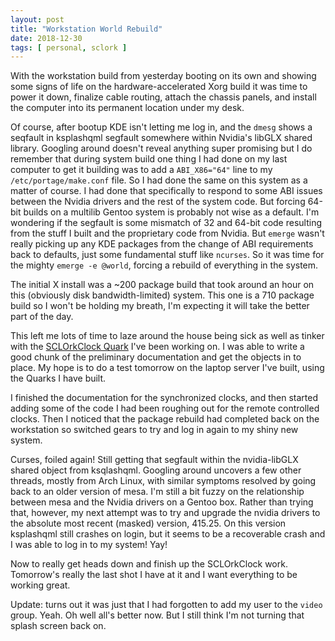 ```yaml
---
layout: post
title: "Workstation World Rebuild"
date: 2018-12-30
tags: [ personal, sclork ]
---
```


With the workstation build from yesterday booting on its own and showing some
signs of life on the hardware-accelerated Xorg build it was time to power it
down, finalize cable routing, attach the chassis panels, and install the
computer into its permanent location under my desk.

Of course, after bootup KDE isn't letting me log in, and the `dmesg` shows a
seqfault in ksplashqml segfault somewhere within Nvidia's libGLX shared library.
Googling around doesn't reveal anything super promising but I do remember that
during system build one thing I had done on my last computer to get it building
was to add a `ABI_X86="64"` line to my `/etc/portage/make.conf` file. So I had
done the same on this system as a matter of course. I had done that specifically
to respond to some ABI issues between the Nvidia drivers and the rest of the
system code. But forcing 64-bit builds on a multilib Gentoo system is probably
not wise as a default. I'm wondering if the segfault is some mismatch of 32 and
64-bit code resulting from the stuff I built and the proprietary code from
Nvidia. But `emerge` wasn't really picking up any KDE packages from the change
of ABI requirements back to defaults, just some fundamental stuff like
`ncurses`. So it was time for the mighty `emerge -e @world`, forcing a rebuild
of everything in the system.

The initial X install was a ~200 package build that took around an hour on this
(obviously disk bandwidth-limited) system. This one is a 710 package build so
I won't be holding my breath, I'm expecting it will take the better part of the
day.

This left me lots of time to laze around the house being sick as well as tinker
with the [SCLOrkClock Quark](https://github.com/lnihlen/SCLOrkClock) I've been
working on. I was able to write a good chunk of the preliminary documentation
and get the objects in to place. My hope is to do a test tomorrow on the laptop
server I've built, using the Quarks I have built.

I finished the documentation for the synchronized clocks, and then started
adding some of the code I had been roughing out for the remote controlled
clocks. Then I noticed that the package rebuild had completed back on the
workstation so switched gears to try and log in again to my shiny new system.

Curses, foiled again! Still getting that segfault within the nvidia-libGLX
shared object from ksqlashqml. Googling around uncovers a few other threads,
mostly from Arch Linux, with similar symptoms resolved by going back to an
older version of mesa. I'm still a bit fuzzy on the relationship between mesa
and the Nvidia drivers on a Gentoo box. Rather than trying that, however, my
next attempt was to try and upgrade the nvidia drivers to the absolute most
recent (masked) version, 415.25. On this version ksplashqml still crashes on
login, but it seems to be a recoverable crash and I was able to log in to my
system! Yay!

Now to really get heads down and finish up the SCLOrkClock work. Tomorrow's
really the last shot I have at it and I want everything to be working great.

Update: turns out it was just that I had forgotten to add my user to the `video`
group. Yeah. Oh well all's better now. But I still think I'm not turning that
splash screen back on.

